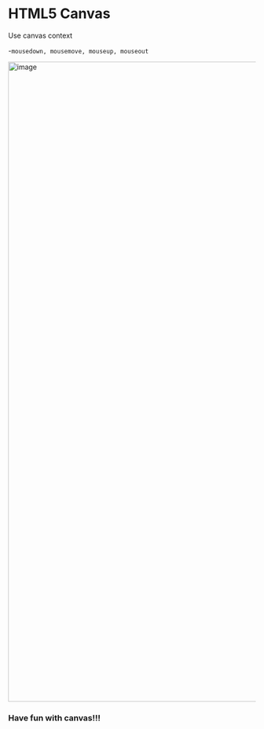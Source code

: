 # HTML5 Canvas

Use canvas context

-```mousedown, mousemove, mouseup, mouseout```

<img width="1302" alt="image" src="https://github.com/turtle-evolution/js30/assets/70047028/df2772c4-b085-40ac-b587-da38ff07ece6">

### Have fun with canvas!!!
